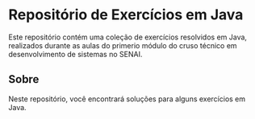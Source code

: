 # Repositório de Exercícios em Java 

Este repositório contém uma coleção de exercícios resolvidos em Java, realizados durante as aulas do primerio módulo do cruso técnico em desenvolvimento de sistemas no SENAI.

## Sobre 

Neste repositório, você encontrará soluções para alguns exercícios em Java. 
